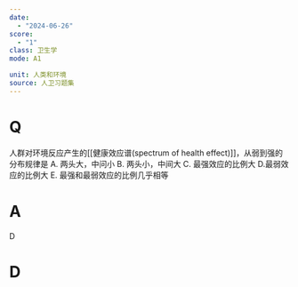 ```yaml
---
date:
  - "2024-06-26"
score:
  - "1"
class: 卫生学
mode: A1

unit: 人类和环境
source: 人卫习题集
---
```



# Q
人群对环境反应产生的[[健康效应谱(spectrum of health effect)]]，从弱到强的分布规律是
A. 两头大，中问小 
B. 两头小，中间大
C. 最强效应的比例大 D.最弱效应的比例大
E. 最强和最弱效应的比例几乎相等

# A

D


# D
